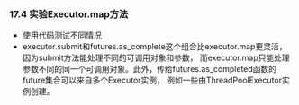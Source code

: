 ### 17.4 实验Executor.map方法* [使用代码测试不同情况](17_使用future处理并发/demo_executor_map.py)* executor.submit和futures.as_complete这个组合比executor.map更灵活，因为submit方法能处理不同的可调用对象和参数，而executor.map只能处理参数不同的同一个可调用对象。此外，传给futures.as_completed函数的future集合可以来自多个Executor实例，例如一些由ThreadPoolExecutor实例创建。